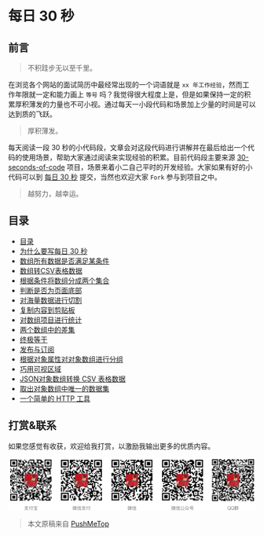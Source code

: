 # 每日 30 秒

## 前言

> 不积跬步无以至千里。

在浏览各个网站的面试简历中最经常出现的一个词语就是 `xx 年工作经验`，然而工作年限就一定和能力画上 `等号` 吗？我觉得很大程度上是，但是如果保持一定的积累厚积薄发的力量也不可小视。通过每天一小段代码和场景加上少量的时间是可以达到质的飞跃。

> 厚积薄发。

每天阅读一段 30 秒的小代码段，文章会对这段代码进行讲解并在最后给出一个代码的使用场景，帮助大家通过阅读来实现经验的积累。目前代码段主要来源 [30-seconds-of-code](https://github.com/30-seconds/30-seconds-of-code) 项目，场景来着小二自己平时的开发经验。大家如果有好的小代码可以到 [每日 30 秒](https://github.com/pushmetop/30-seconds-for-everyday/issues) 提交，当然也欢迎大家 `Fork` 参与到项目之中。

> 越努力，越幸运。

## 目录

* [目录](SUMMARY.md)
* [为什么要写每日 30 秒](README.md)
* [数组所有数据是否满足某条件](posts/all.md)
* [数组转CSV表格数据](posts/array-to-csv.md)
* [根据条件将数组分成两个集合](posts/bifurcate.md)
* [判断是否为页面底部](posts/bottom-visible.md)
* [对海量数据进行切割](posts/chunk.md)
* [复制内容到剪贴板](posts/copy-to-clipboard.md)
* [对数组项目进行统计](posts/count.md)
* [两个数组中的差集](posts/difference.md)
* [终极等于](posts/equals.md)
* [发布与订阅](posts/event.md)
* [根据对象属性对对象数组进行分组](posts/group-by.md)
* [巧用可视区域](posts/in-viewport.md)
* [JSON对象数组转换 CSV 表格数据](posts/json-to-csv.md)
* [取出对象数组中唯一的数据集](posts/non-unique.md)
* [一个简单的 HTTP 工具](posts/simple-http.md)

</details>

## 打赏&联系

如果您感觉有收获，欢迎给我打赏，以激励我输出更多的优质内容。

![打赏&联系](https://raw.githubusercontent.com/pushmetop/resource/master/donate/donate.png)

> 本文原稿来自 [PushMeTop](https://github.com/pushmetop)